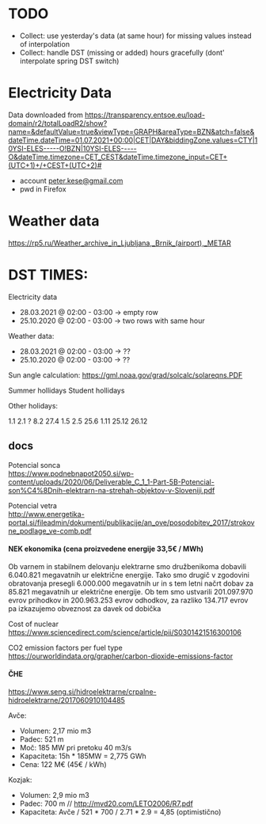 
# TODO

- Collect: use yesterday's data (at same hour) for missing values instead of interpolation
- Collect: handle DST (missing or added) hours gracefully (dont' interpolate spring DST switch)


# Electricity Data

Data downloaded from 
https://transparency.entsoe.eu/load-domain/r2/totalLoadR2/show?name=&defaultValue=true&viewType=GRAPH&areaType=BZN&atch=false&dateTime.dateTime=01.07.2021+00:00|CET|DAY&biddingZone.values=CTY|10YSI-ELES-----O!BZN|10YSI-ELES-----O&dateTime.timezone=CET_CEST&dateTime.timezone_input=CET+(UTC+1)+/+CEST+(UTC+2)#

- account peter.kese@gmail.com
- pwd in Firefox

# Weather data

https://rp5.ru/Weather_archive_in_Ljubljana,_Brnik_(airport),_METAR


# DST TIMES:

Electricity data
- 28.03.2021 @ 02:00 - 03:00 -> empty row
- 25.10.2020 @ 02:00 - 03:00 -> two rows with same hour

Weather data:
- 28.03.2021 @ 02:00 - 03:00 -> ??
- 25.10.2020 @ 02:00 - 03:00 -> ??

Sun angle calculation:
https://gml.noaa.gov/grad/solcalc/solareqns.PDF


Summer hollidays
Student hollidays

Other holidays:

1.1
2.1 ?
8.2
27.4
1.5
2.5
25.6
1.11
25.12
26.12

## docs

Potencial sonca  
https://www.podnebnapot2050.si/wp-content/uploads/2020/06/Deliverable_C_1_1-Part-5B-Potencial-son%C4%8Dnih-elektrarn-na-strehah-objektov-v-Sloveniji.pdf

Potencial vetra  
http://www.energetika-portal.si/fileadmin/dokumenti/publikacije/an_ove/posodobitev_2017/strokovne_podlage_ve-comb.pdf


#### NEK ekonomika (cena proizvedene energije 33,5€ / MWh)
Ob varnem in stabilnem delovanju elektrarne
smo družbenikoma dobavili 6.040.821 megavatnih ur električne
energije. Tako smo drugič v zgodovini obratovanja presegli 6.000.000
megavatnih ur in s tem letni načrt dobav za 85.821 megavatnih
ur električne energije. Ob tem smo ustvarili 201.097.970 evrov
prihodkov in 200.963.253 evrov odhodkov, za razliko 134.717 evrov pa
izkazujemo obveznost za davek od dobička

Cost of nuclear  
https://www.sciencedirect.com/science/article/pii/S0301421516300106

CO2 emission factors per fuel type  
https://ourworldindata.org/grapher/carbon-dioxide-emissions-factor


#### ČHE

https://www.seng.si/hidroelektrarne/crpalne-hidroelektrarne/2017060910104485

Avče:
- Volumen: 2,17 mio m3
- Padec: 521 m 
- Moč: 185 MW pri pretoku 40 m3/s
- Kapaciteta: 15h * 185MW = 2,775 GWh
- Cena: 122 M€ (45€ / kWh)

Kozjak:
- Volumen: 2,9 mio m3
- Padec: 700 m // http://mvd20.com/LETO2006/R7.pdf
- Kapaciteta: Avče / 521 * 700 / 2.71 * 2.9 = 4,85 (optimistično)
